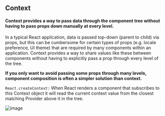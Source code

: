 ## Context
#### Context provides a way to **pass data** through the component tree **without having to pass props** down manually at every level.
In a typical React application, data is passed top-down (parent to child) via props, but this can be cumbersome for certain types of props (e.g. locale preference, UI theme) that are required by many components within an application. Context provides a way to share values like these between components without having to explicitly pass a prop through every level of the tree.

**If you only want to avoid passing some props through many levels, component composition is often a simpler solution than context.**

```React.createContext:```
When React renders a component that subscribes to this Context object it will read the current context value from the closest matching Provider above it in the tree.

![image](https://uploads.toptal.io/blog/image/129071/toptal-blog-image-1549323314875-d6bc9c753a4c9ac2911e8af17732023d.png)
